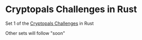# Cryptopals Challenges in Rust

Set 1 of the [Cryptopals Challenges](https://cryptopals.com/) in Rust

Other sets will follow "soon"